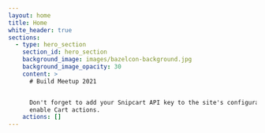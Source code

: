 ```yaml
---
layout: home
title: Home
white_header: true
sections:
  - type: hero_section
    section_id: hero_section
    background_image: images/bazelcon-background.jpg
    background_image_opacity: 30
    content: >
      # Build Meetup 2021


      Don't forget to add your Snipcart API key to the site's configuration to
      enable Cart actions.
    actions: []
---
```


